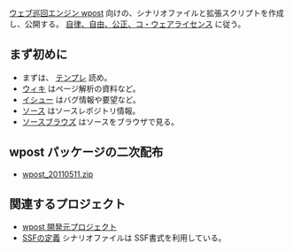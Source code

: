 [ウェブ巡回エンジン wpost](http://code.google.com/p/cowares-excel-hello/wiki/wpost) 向けの、シナリオファイルと拡張スクリプトを作成し、公開する。
[自律、自由、公正、コ・ウェアライセンス](http://cowares.nobody.jp/) に従う。

## まず初めに ##

  * まずは、 [テンプレ](http://code.google.com/p/cowares-wpost/source/browse/trunk/wpost/20110218/%E3%83%86%E3%83%B3%E3%83%97%E3%83%AC.txt) 読め。
  * [ウィキ](http://code.google.com/p/cowares-wpost/w/list) はページ解析の資料など。
  * [イシュー](http://code.google.com/p/cowares-wpost/issues/list) はバグ情報や要望など。
  * [ソース](http://code.google.com/p/cowares-wpost/source/checkout) はソースレポジトリ情報。
  * [ソースブラウズ](http://code.google.com/p/cowares-wpost/source/browse/#svn%2Ftrunk) はソースをブラウザで見る。

## wpost パッケージの二次配布 ##

  * [wpost\_20110511.zip](http://cowares-wpost.googlecode.com/svn/trunk/wpost/wpost_20110511.zip)

## 関連するプロジェクト ##

  * [wpost 開発元プロジェクト](http://code.google.com/p/cowares-excel-hello)
  * [SSFの定義](http://code.google.com/p/cowares-excel-hello/wiki/ssf_definition) シナリオファイルは SSF書式を利用している。